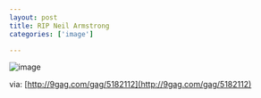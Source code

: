 ```yaml
---
layout: post
title: RIP Neil Armstrong
categories: ['image']

---
```

  
![image](http://d24w6bsrhbeh9d.cloudfront.net/photo/5182112_700b.jpg)

via: [http://9gag.com/gag/5182112](http://9gag.com/gag/5182112)